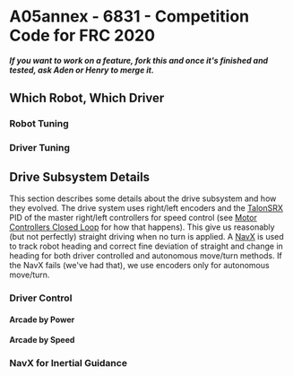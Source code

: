 # A05annex - 6831 - Competition Code for FRC 2020

***If you want to work on a feature, fork this and once it's finished and
tested, ask Aden or Henry to merge it.***

## Which Robot, Which Driver

### Robot Tuning

### Driver Tuning


## Drive Subsystem Details

This section describes some details about the drive subsystem and how they evolved. The drive system uses right/left encoders
and the [TalonSRX](https://www.ctr-electronics.com/talon-srx.html) PID of the master right/left controllers for speed control
(see [Motor Controllers Closed Loop](https://phoenix-documentation.readthedocs.io/en/latest/ch16_ClosedLoop.html#motor-controller-closed-loop)
for how that happens). This give us reasonably (but not perfectly)
straight driving when no turn is applied. A [NavX](https://pdocs.kauailabs.com/navx-mxp/) is used to track robot heading
and correct fine deviation of straight and change in heading for both driver controlled and autonomous move/turn methods.
If the NavX fails (we've had that), we use encoders only for autonomous move/turn.

### Driver Control

#### Arcade by Power

#### Arcade by Speed

### NavX for Inertial Guidance




